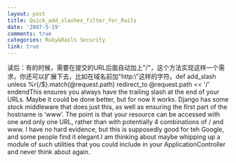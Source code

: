 ```yaml
---
layout: post
title: Quick_add_slashes_filter_for_Rails
date: '2007-5-19'
comments: true
categories: Ruby&Rails Security
link: true
---
```

读后：有的时候，需要在提交的URL后面自动加上&quot;/&quot;，这个方法实现这样一个需求，你还可以扩展下去，比如在域名前加&quot;http:\\&quot;这样的字符。def add_slash  unless %r{/$}.match(@request.path)    redirect_to @request.path &lt;&lt; '/'  endendThis ensures you always have the trailing slash at the end of your URLs. Maybe it could be done better, but for now it works. Django has some stock middleware that does just this, as well as ensuring the first part of the hostname is ‘www’. The point is that your resource can be accessed with one and only one URL, rather than with potentially 4 combinations of / and www. I have no hard evidence, but this is supposedly good for teh Google, and some people find it elegant.I am thinking about maybe whipping up a module of such utilities that you could include in your ApplicationController and never think about again.
